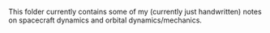 This folder currently contains some of my (currently just handwritten) notes on spacecraft dynamics and orbital dynamics/mechanics.
